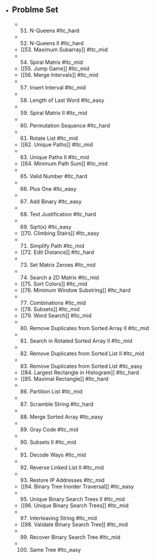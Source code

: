 - ## Problme Set
	- 51. N-Queens #ltc_hard
	- 52. N-Queens II #ltc_hard
	- [[53. Maximum Subarray]] #ltc_mid
	- 54. Spiral Matrix #ltc_mid
	- [[55. Jump Game]] #ltc_mid
	- [[56. Merge Intervals]] #ltc_mid
	- 57. Insert Interval #ltc_mid
	- 58. Length of Last Word #ltc_easy
	- 59. Spiral Matrix II #ltc_mid
	- 60. Permutation Sequence #ltc_hard
	- 61. Rotate List #ltc_mid
	- [[62. Unique Paths]] #ltc_mid
	- 63. Unique Paths II #ltc_mid
	- [[64. Minimum Path Sum]] #ltc_mid
	- 65. Valid Number #ltc_hard
	- 66. Plus One #ltc_easy
	- 67. Add Binary #ltc_easy
	- 68. Text Justification #ltc_hard
	- 69. Sqrt(x) #ltc_easy
	- [[70. Climbing Stairs]] #ltc_easy
	- 71. Simplify Path #ltc_mid
	- [[72. Edit Distance]] #ltc_hard
	- 73. Set Matrix Zeroes #ltc_mid
	- 74. Search a 2D Matrix #ltc_mid
	- [[75. Sort Colors]] #ltc_mid
	- [[76. Minimum Window Substring]] #ltc_hard
	- 77. Combinations #ltc_mid
	- [[78. Subsets]] #ltc_mid
	- [[79. Word Search]] #ltc_mid
	- 80. Remove Duplicates from Sorted Array II #ltc_mid
	- 81. Search in Rotated Sorted Array II #ltc_mid
	- 82. Remove Duplicates from Sorted List II #ltc_mid
	- 83. Remove Duplicates from Sorted List #ltc_easy
	- [[84. Largest Rectangle in Histogram]] #ltc_hard
	- [[85. Maximal Rectangle]] #ltc_hard
	- 86. Partition List #ltc_mid
	- 87. Scramble String #ltc_hard
	- 88. Merge Sorted Array #ltc_easy
	- 89. Gray Code #ltc_mid
	- 90. Subsets II #ltc_mid
	- 91. Decode Ways #ltc_mid
	- 92. Reverse Linked List II #ltc_mid
	- 93. Restore IP Addresses #ltc_mid
	- [[94. Binary Tree Inorder Traversal]] #ltc_easy
	- 95. Unique Binary Search Trees II #ltc_mid
	- [[96. Unique Binary Search Trees]] #ltc_mid
	- 97. Interleaving String #ltc_mid
	- [[98. Validate Binary Search Tree]] #ltc_mid
	- 99. Recover Binary Search Tree #ltc_mid
	- 100. Same Tree #ltc_easy